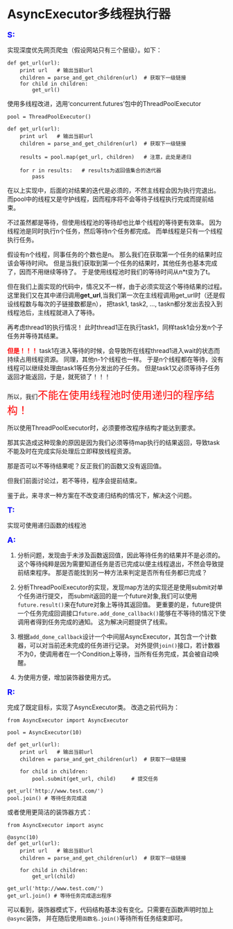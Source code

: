 # AsyncExecutor多线程执行器

**<font size=4 color=blue>S:</font>**

实现深度优先网页爬虫（假设网站只有三个层级）。如下：

    def get_url(url):
        print url   # 输出当前url
        children = parse_and_get_children(url)  # 获取下一级链接
        for child in children:
            get_url()
 
使用多线程改进，选用‘concurrent.futures’包中的ThreadPoolExecutor

    pool = ThreadPoolExecutor()
    
    def get_url(url):
        print url   # 输出当前url
        children = parse_and_get_children(url)  # 获取下一级链接
        
        results = pool.map(get_url, children)   # 注意，此处是递归
        
        for r in results:   # results为返回值集合的迭代器
            pass

在以上实现中，后面的对结果的迭代是必须的，不然主线程会因为执行完退出。
而pool中的线程又是守护线程，因而程序将不会等待子线程执行完成而提前结束。

不过虽然都是等待，但使用线程池的等待却也比单个线程的等待更有效率。
因为线程池是同时执行n个任务，然后等待n个任务都完成。
而单线程是只有一个线程执行任务。

假设有n个线程，同事任务的个数也是n。
那么我们在获取第一个任务的结果时应该会等待时间t。
但是当我们获取到第一个任务的结果时，其他任务也基本完成了，因而不用继续等待了。
于是使用线程池时我们的等待时间从n*t变为了t。

但在我们上面实现的代码中，情况又不一样，由于必须实现这个等待结果的过程。
这里我们又在其中递归调用**get_url**,当我们第一次在主线程调用get_url时（还是假设线程数与每次的子链接数都是n），
把task1, task2, ..., taskn都分发出去投入到线程池后，主线程就进入了等待。

再考虑thread1的执行情况！
此时thread1正在执行task1，同样task1会分发n个子任务并等待其结果。

**<font color=red>但是！！！</font>**
task1在进入等待的时候，会导致所在线程thread1进入wait的状态而持续占用线程资源。
同理，其他n-1个线程也一样。
于是n个线程都在等待，没有线程可以继续处理由task1等任务分发出的子任务。
但是task1又必须等待子任务返回才能返回，于是，就死锁了！！！

所以，我们<font size=5 color=red>不能在使用线程池时使用递归的程序结构！</font>

所以使用ThreadPoolExecutor时，必须要修改程序结构才能达到要求。

那其实造成这种现象的原因是因为我们必须等待map执行的结果返回，导致task不能及时在完成实际处理后立即释放线程资源。

那是否可以不等待结果呢？反正我们的函数又没有返回值。

但我们前面讨论过，若不等待，程序会提前结束。

鉴于此，来寻求一种方案在不改变递归结构的情况下，解决这个问题。
    
**<font size=4 color=blue>T:</font>**

实现可使用递归函数的线程池

**<font size=4 color=blue>A:</font>**

1. 分析问题，发现由于未涉及函数返回值，因此等待任务的结果并不是必须的。
这个等待纯粹是因为需要知道任务是否已完成以便主线程退出，不然会导致提前结束程序。
那是否能找到另一种方法来判定是否所有任务都已完成？

2. 分析ThreadPoolExecutor的实现，发现map方法的实现还是使用submit对单个任务进行提交，
而submit返回的是一个future对象,我们可以使用`future.result()`来在future对象上等待其返回值。
更重要的是，future提供一个任务完成回调接口`future.add_done_callback()`能够在不等待的情况下使调用者得到任务完成的通知。
这为解决问题提供了线索。

3. 根据`add_done_callback`设计一个中间层AsyncExecutor，其包含一个计数器，可以对当前还未完成的任务进行记录。
对外提供`join()`接口，若计数器不为0，使调用者在一个Condition上等待，当所有任务完成，其会被自动唤醒。

4. 为使用方便，增加装饰器使用方式。

**<font size=4 color=blue>R:</font>**

完成了既定目标，实现了AsyncExecutor类。
改造之前代码为：

    from AsyncExecutor import AsyncExecutor

    pool = AsyncExecutor(10)
    
    def get_url(url):
        print url   # 输出当前url
        children = parse_and_get_children(url)  # 获取下一级链接
        
        for child in children:
            pool.submit(get_url, child)     # 提交任务
        
    get_url('http://www.test.com/')
    pool.join() # 等待任务完成退
    
或者使用更简洁的装饰器方式：

    from AsyncExecutor import async
    
    @async(10)
    def get_url(url):
        print url   # 输出当前url
        children = parse_and_get_children(url)  # 获取下一级链接
        
        for child in children:
            get_url(child)
        
    get_url('http://www.test.com/')
    get_url.join() # 等待任务完成退出程序
    
可以看到，装饰器模式下，代码结构基本没有变化。只需要在函数声明时加上`@async`装饰，
并在随后使用`函数名.join()`等待所有任务结束即可。
